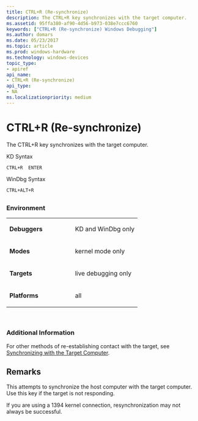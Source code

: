 ```yaml
---
title: CTRL+R (Re-synchronize)
description: The CTRL+R key synchronizes with the target computer.
ms.assetid: 95ffa380-af90-4d56-b973-038e7ccc6760
keywords: ["CTRL+R (Re-synchronize) Windows Debugging"]
ms.author: domars
ms.date: 05/23/2017
ms.topic: article
ms.prod: windows-hardware
ms.technology: windows-devices
topic_type:
- apiref
api_name:
- CTRL+R (Re-synchronize)
api_type:
- NA
ms.localizationpriority: medium
---
```


# CTRL+R (Re-synchronize)


The CTRL+R key synchronizes with the target computer.

KD Syntax

```
CTRL+R  ENTER 
```

WinDbg Syntax

```
CTRL+ALT+R 
```

## <span id="ddk_meta_ctrl_r_dbg"></span><span id="DDK_META_CTRL_R_DBG"></span>


### <span id="Environment"></span><span id="environment"></span><span id="ENVIRONMENT"></span>Environment

<table>
<colgroup>
<col width="50%" />
<col width="50%" />
</colgroup>
<tbody>
<tr class="odd">
<td align="left"><p><strong>Debuggers</strong></p></td>
<td align="left"><p>KD and WinDbg only</p></td>
</tr>
<tr class="even">
<td align="left"><p><strong>Modes</strong></p></td>
<td align="left"><p>kernel mode only</p></td>
</tr>
<tr class="odd">
<td align="left"><p><strong>Targets</strong></p></td>
<td align="left"><p>live debugging only</p></td>
</tr>
<tr class="even">
<td align="left"><p><strong>Platforms</strong></p></td>
<td align="left"><p>all</p></td>
</tr>
</tbody>
</table>

 

### <span id="Additional_Information"></span><span id="additional_information"></span><span id="ADDITIONAL_INFORMATION"></span>Additional Information

For other methods of re-establishing contact with the target, see [Synchronizing with the Target Computer](synchronizing-with-the-target-computer.md).

Remarks
-------

This attempts to synchronize the host computer with the target computer. Use this key if the target is not responding.

If you are using a 1394 kernel connection, resynchronization may not always be successful.

 

 





